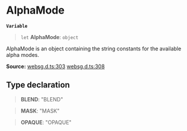 # AlphaMode

**`Variable`**

> `let` **AlphaMode**: `object`

AlphaMode is an object containing the string constants for the available alpha modes.

**Source:** [websg.d.ts:303](https://github.com/thirdroom/thirdroom/blob/4c397b03/packages/websg-types/types/websg.d.ts#L303) [websg.d.ts:308](https://github.com/thirdroom/thirdroom/blob/4c397b03/packages/websg-types/types/websg.d.ts#L308)

## Type declaration

> **BLEND**: "BLEND"

> **MASK**: "MASK"

> **OPAQUE**: "OPAQUE"
